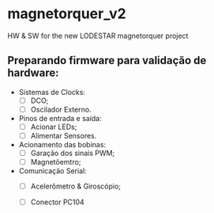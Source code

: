 # magnetorquer_v2
HW &amp; SW for the new LODESTAR magnetorquer project

## Preparando firmware para validação de hardware:
  - Sistemas de Clocks:
    - [ ] DCO;
    - [ ] Oscilador Externo.
  - Pinos de entrada e saída:
    - [ ] Acionar LEDs;
    - [ ] Alimentar Sensores.
  - Acionamento das bobinas:
    - [ ] Garação dos sinais PWM;
    - [ ] Magnetôemtro;
  - Comunicação Serial:
    - [ ] Acelerômetro & Giroscópio;
    - [ ] Conector PC104
  
